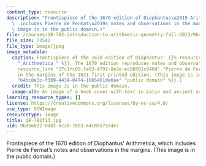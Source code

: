 ```yaml
---
content_type: resource
description: "Frontispiece of the 1670 edition of Diophantus\u2019 Arithmetica, which\
  \  includes Pierre de Fermat\u2019s notes and observations in the margins. (This\
  \ image is in the public domain.)"
file: /courses/18-782-introduction-to-arithmetic-geometry-fall-2013/9bd560220dd26c30789344c80171e4e7_18-782f13.jpg
file_size: 73542
file_type: image/jpeg
image_metadata:
  caption: Frontispiece of the 1670 edition of Diophantus' {{% resource_link "979e5096-0e05-44f6-818b-4e6d356c53fa"
    "_Arithmetica_" %}}. The 1670 edition reproduces notes and observations that {{%
    resource_link "37c1fc08-fa03-4792-8e3e-ecb8501c840d" "Pierre de Fermat" %}} wrote
    in the margins of the 1621 first printed edition. (This image is in the {{% resource_link
    "64bc8e3c-f389-4434-8474-1665401de0aa" "public domain" %}}.)
  credit: This image is in the public domain.
  image-alt: An image of a book cover with text in Latin and ancient artwork.
learning_resource_types: []
license: https://creativecommons.org/licenses/by-nc-sa/4.0/
ocw_type: OCWImage
resourcetype: Image
title: 18-782f13.jpg
uid: 9bd56022-0dd2-6c30-7893-44c80171e4e7
---
```

Frontispiece of the 1670 edition of Diophantus’ Arithmetica, which  includes Pierre de Fermat’s notes and observations in the margins. (This image is in the public domain.)